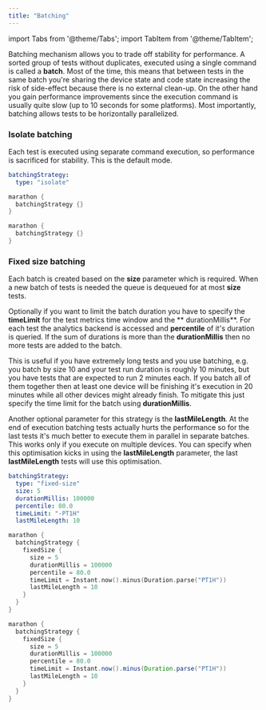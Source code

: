 ```yaml
---
title: "Batching"
---
```


import Tabs from '@theme/Tabs';
import TabItem from '@theme/TabItem';

Batching mechanism allows you to trade off stability for performance. A sorted group of tests without duplicates, executed using a single command is called a **batch**. 
Most of the time, this means that between tests in the same batch you're sharing the device state and code state increasing the risk of side-effect because there is no external clean-up. 
On the other hand you gain performance improvements since the execution command is usually quite slow (up to 10 seconds for some platforms). Most importantly, batching allows tests to be horizontally parallelized.

### Isolate batching

Each test is executed using separate command execution, so performance is sacrificed for stability.
This is the default mode.

<Tabs>
<TabItem value="YAML" label="Marathonfile">

```yaml
batchingStrategy:
  type: "isolate"
```

</TabItem>
<TabItem value="kts" label="Kotlin DSL">

```kotlin
marathon {
  batchingStrategy {}
}
```

</TabItem>
<TabItem value="groovy" label="Groovy DSL">

```groovy
marathon {
  batchingStrategy {}
}
```

</TabItem>
</Tabs>

### Fixed size batching

Each batch is created based on the **size** parameter which is required. When a new batch of tests is needed the queue is dequeued for at
most **size** tests.

Optionally if you want to limit the batch duration you have to specify the **timeLimit** for the test metrics time window and the **
durationMillis**. For each test the analytics backend is accessed and **percentile** of it's duration is queried. If the sum of durations is
more than the **durationMillis** then no more tests are added to the batch.

This is useful if you have extremely long tests and you use batching, e.g. you batch by size 10 and your test run duration is roughly 10
minutes, but you have tests that are expected to run 2 minutes each. If you batch all of them together then at least one device will be
finishing it's execution in 20 minutes while all other devices might already finish. To mitigate this just specify the time limit for the
batch using **durationMillis**.

Another optional parameter for this strategy is the **lastMileLength**. At the end of execution batching tests actually hurts the
performance so for the last tests it's much better to execute them in parallel in separate batches. This works only if you execute on
multiple devices. You can specify when this optimisation kicks in using the **lastMileLength** parameter, the last **lastMileLength** tests
will use this optimisation.

<Tabs>
<TabItem value="YAML" label="Marathonfile">

```yaml
batchingStrategy:
  type: "fixed-size"
  size: 5
  durationMillis: 100000
  percentile: 80.0
  timeLimit: "-PT1H"
  lastMileLength: 10
```

</TabItem>
<TabItem value="kts" label="Kotlin DSL">

```kotlin
marathon {
  batchingStrategy {
    fixedSize {
      size = 5
      durationMillis = 100000
      percentile = 80.0
      timeLimit = Instant.now().minus(Duration.parse("PT1H"))
      lastMileLength = 10
    }
  }
}
```

</TabItem>
<TabItem value="groovy" label="Groovy DSL">

```groovy
marathon {
  batchingStrategy {
    fixedSize {
      size = 5
      durationMillis = 100000
      percentile = 80.0
      timeLimit = Instant.now().minus(Duration.parse("PT1H"))
      lastMileLength = 10
    }
  }
}
```

</TabItem>
</Tabs>

